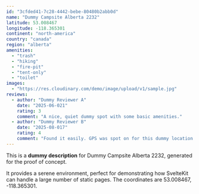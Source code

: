 ```yaml
---
id: "3cfded41-7c28-4442-bebe-80480b2abb0d"
name: "Dummy Campsite Alberta 2232"
latitude: 53.008467
longitude: -118.365301
continent: "north-america"
country: "canada"
region: "alberta"
amenities:
  - "trash"
  - "hiking"
  - "fire-pit"
  - "tent-only"
  - "toilet"
images:
  - "https://res.cloudinary.com/demo/image/upload/v1/sample.jpg"
reviews:
  - author: "Dummy Reviewer A"
    date: "2025-06-021"
    rating: 3
    comment: "A nice, quiet dummy spot with some basic amenities."
  - author: "Dummy Reviewer B"
    date: "2025-08-017"
    rating: 4
    comment: "Found it easily. GPS was spot on for this dummy location."
---
```


This is a **dummy description** for Dummy Campsite Alberta 2232, generated for the proof of concept.

It provides a serene environment, perfect for demonstrating how SvelteKit can handle a large number of static pages. The coordinates are 53.008467, -118.365301.
